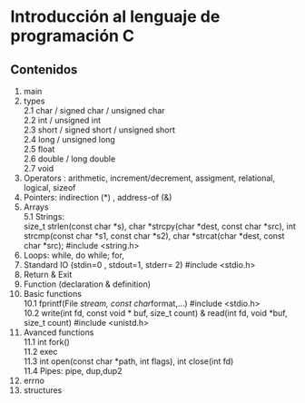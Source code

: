 # Introducción al lenguaje de programación C
## Contenidos

1. main  
2. types  
	2.1 char / signed  char / unsigned char\
	2.2 int / unsigned int  
	2.3 short / signed short / unsigned short\
	2.4 long / unsigned long  
	2.5 float  
	2.6 double / long double\
	2.7 void  
3. Operators : arithmetic, increment/decrement, assigment, relational, logical, sizeof  
4. Pointers: indirection (*) , address-of (&)  
5. Arrays  
	5.1 Strings:\
	size_t strlen(const char   *s),  char *strcpy(char *dest, const char *src),  int strcmp(const char *s1, const char *s2),  char *strcat(char *dest, const char *src);        #include <string.h>  
6. Loops: while, do while; for,  
7. Standard IO (stdin=0 , stdout=1, stderr= 2)  #include <stdio.h>   
8. Return & Exit  
9. Function (declaration & definition)  
10. Basic functions	  
10.1 fprintf(File *stream, const char*format,...)      #include <stdio.h>   
	10.2 write(int fd, const void * buf, size_t count) & read(int fd, void *buf, size_t count) #include <unistd.h>  
11. Avanced functions  
	11.1 int fork()  
	11.2 exec  
	11.3 int open(const char *path, int flags), int close(int fd)  
	11.4 Pipes: pipe, dup,dup2  
12. errno  
13. structures  

